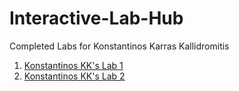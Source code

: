 # Interactive-Lab-Hub

Completed Labs for Konstantinos Karras Kallidromitis

1. [Konstantinos KK's Lab 1]()
2. [Konstantinos KK's Lab 2]()
